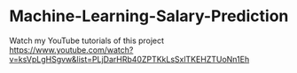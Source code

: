 # Machine-Learning-Salary-Prediction
Watch my YouTube tutorials of this project
https://www.youtube.com/watch?v=ksVpLgHSgvw&list=PLjDarHRb40ZPTKkLsSxlTKEHZTUoNn1Eh

